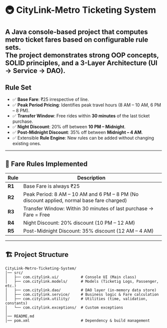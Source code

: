 # 🚇 CityLink-Metro Ticketing System

A **Java console-based project** that computes metro ticket fares based on configurable **rule sets**.  
The project demonstrates **strong OOP concepts, SOLID principles**, and a **3-Layer Architecture** (UI → Service → DAO).
---

## Rule Set
- ✅ **Base Fare**: ₹25 irrespective of line.
- ✅ **Peak Period Pricing**: Identifies peak travel hours (8 AM – 10 AM, 6 PM – 8 PM).
- ✅ **Transfer Window**: Free rides within **30 minutes** of the last ticket purchase.
- ✅ **Night Discount**: 20% off between **10 PM – Midnight**.
- ✅ **Post-Midnight Discount**: 35% off between **Midnight – 4 AM**.
- ✅ Extensible **Rule Engine**: New rules can be added without changing existing ones.

---

## 📖 Fare Rules Implemented

| Rule | Description |
|------|-------------|
| **R1** | Base Fare is always ₹25 |
| **R2** | Peak Period: 8 AM – 10 AM and 6 PM – 8 PM (No discount applied, normal base fare charged) |
| **R3** | Transfer Window: Within 30 minutes of last purchase → Fare = Free |
| **R4** | Night Discount: 20% discount (10 PM – 12 AM) |
| **R5** | Post-Midnight Discount: 35% discount (12 AM – 4 AM) |

---

## 🏗️ Project Structure  
```
CityLink-Metro-Ticketing-System/
│── src/
│   ├── com.citylink.ui/          # Console UI (Main class)
│   ├── com.citylink.models/      # Models (Ticketig Logs, Passenger, etc.)
│   ├── com.citylink.dao/         # DAO layer (in-memory data store)
│   ├── com.citylink.service/     # Business logic & Fare calculation
│   ├── com.citylink.utility/     # Utilities (time, validation, constants)
│   └── com.citylink.exceptions/  # Custom exceptions
│
│── README.md
│── pom.xml                       # Dependency & build management
```


